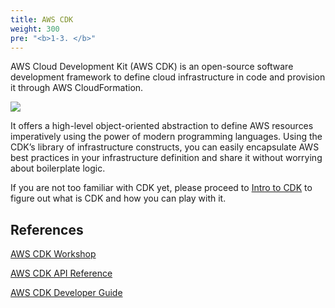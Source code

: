 ```yaml
---
title: AWS CDK
weight: 300
pre: "<b>1-3. </b>"
---
```



AWS Cloud Development Kit (AWS CDK) is an open-source software development framework to define cloud infrastructure in code and provision it through AWS CloudFormation.

![](https://d2908q01vomqb2.cloudfront.net/0716d9708d321ffb6a00818614779e779925365c/2018/08/28/CDKCompilesCFN-1.png)

It offers a high-level object-oriented abstraction to define AWS resources imperatively using the power of modern programming languages. Using the CDK’s library of infrastructure constructs, you can easily encapsulate AWS best practices in your infrastructure definition and share it without worrying about boilerplate logic.

If you are not too familiar with CDK yet, please proceed to [Intro to CDK](/ko/cdk/) to figure out what is CDK and how you can play with it.


## References

[AWS CDK Workshop](https://cdkworkshop.com/)

[AWS CDK API Reference](https://docs.aws.amazon.com/cdk/api/latest/docs/aws-construct-library.html)

[AWS CDK Developer Guide](https://docs.aws.amazon.com/cdk/latest/guide/home.html)